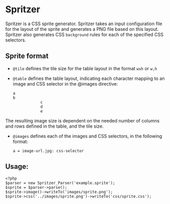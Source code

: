 # Spritzer #

Spritzer is a CSS sprite generator. Spritzer takes an input configuration file for the layout of the sprite and generates a
PNG file based on this layout. Spritzer also generates CSS `background` rules for each of the specified CSS selectors.

## Sprite format ##

* `@tile` defines the tile size for the table layout in the format `wxh` or `w,h`
* `@table` defines the table layout, indicating each character mapping to an image and CSS selector in the @images directive:

      a
      b
                  c
                  d
                  e

The resulting image size is dependent on the needed number of columns and rows defined in the table, and the tile size.

* `@images` defines each of the images and CSS selectors, in the following format:

      a = image-url.jpg: css-selector

## Usage: ##

    <?php
    $parser = new Spritzer_Parser('example.sprite');
    $sprite = $parser->parse();
    $sprite->image()->writeTo('images/sprite.png');
    $sprite->css('../images/sprite.png')->writeTo('css/sprite.css');
    

